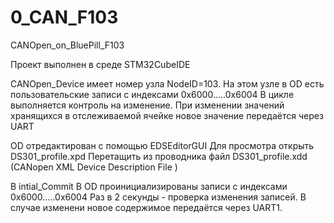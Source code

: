 # 0_CAN_F103
CANOpen_on_BluePill_F103

Проект выполнен в среде STM32CubeIDE

CANOpen_Device имеет номер узла NodeID=103.
На этом узле в OD есть пользовательские записи с индексами 0x6000.....0x6004
В цикле выполняется контроль на изменение.
При изменении значений хранящихся в отслеживаемой ячейке новое значение передаётся через UART

OD отредактирован с помощью EDSEditorGUI
Для просмотра открыть DS301_profile.xpd
Перетащить из проводника файл DS301_profile.xdd (CANopen XML Device Description File )

В intial_Commit
В OD проинициализированы записи с индексами 0x6000.....0x6004
Раз в 2 секунды  - проверка изменения записей.
В случае изменени новое содержимое передаётся через UART1.
